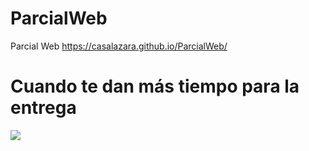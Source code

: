 # ParcialWeb
Parcial Web
https://casalazara.github.io/ParcialWeb/


# Cuando te dan más tiempo para la entrega
<img src="https://i.redd.it/lwq00qbbna841.png">
